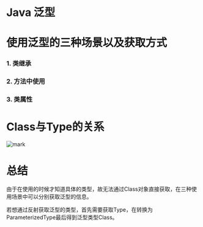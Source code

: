 # Java 泛型

# 使用泛型的三种场景以及获取方式

### 1. 类继承

### 2. 方法中使用

### 3. 类属性

# Class与Type的关系

![mark](http://ol28s5tk9.bkt.clouddn.com/mdimages/20170510/001154541.png)

# 总结

由于在使用的时候才知道具体的类型，故无法通过Class对象直接获取，在三种使用场景中可以分别获取泛型的信息。

若想通过反射获取泛型的类型，首先需要获取Type，在转换为ParameterizedType最后得到泛型类型Class。